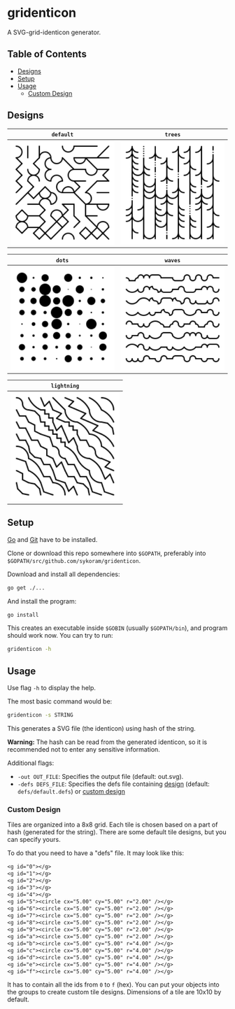 # gridenticon

A SVG-grid-identicon generator.

## Table of Contents

- [Designs](#designs)
- [Setup](#setup)
- [Usage](#usage)
  - [Custom Design](#custom-design) 


## Designs

| `default` | `trees` |
|-----------|---------|
| <img src="./resources/default.svg" width="250"> | <img src="./resources/trees.svg" width="250"> | <img src="./resources/waves.svg" width="250"> |

| `dots` | `waves` |
|---------|---------|
| <img src="./resources/dots.svg" width="250"> | <img src="./resources/waves.svg" width="250"> |

| `lightning` |
|--------|
| <img src="./resources/lightning.svg" width="250"> |


## Setup

[Go](https://golang.org/) and [Git](https://git-scm.com/) have to be installed.

Clone or download this repo somewhere into `$GOPATH`, preferably into `$GOPATH/src/github.com/sykoram/gridenticon`.

Download and install all dependencies:
```sh
go get ./...
```

And install the program:
```sh
go install
```

This creates an executable inside `$GOBIN` (usually `$GOPATH/bin`), and program should work now. You can try to run:

```sh
gridenticon -h
```


## Usage

Use flag `-h` to display the help.

The most basic command would be:
```sh
gridenticon -s STRING
```
This generates a SVG file (the identicon) using hash of the string.

**Warning:** The hash can be read from the generated identicon, so it is recommended not to enter any sensitive information.

Additional flags:
- `-out OUT_FILE`: Specifies the output file (default: out.svg).
- `-defs DEFS_FILE`: Specifies the defs file containing [design](#designs) (default: `defs/default.defs`) or [custom design](#custom-design)


### Custom Design

Tiles are organized into a 8x8 grid. Each tile is chosen based on a part of hash (generated for the string). There are some default tile designs, but you can specify yours.

To do that you need to have a "defs" file. It may look like this:
```
<g id="0"></g>
<g id="1"></g>
<g id="2"></g>
<g id="3"></g>
<g id="4"></g>
<g id="5"><circle cx="5.00" cy="5.00" r="2.00" /></g>
<g id="6"><circle cx="5.00" cy="5.00" r="2.00" /></g>
<g id="7"><circle cx="5.00" cy="5.00" r="2.00" /></g>
<g id="8"><circle cx="5.00" cy="5.00" r="2.00" /></g>
<g id="9"><circle cx="5.00" cy="5.00" r="2.00" /></g>
<g id="a"><circle cx="5.00" cy="5.00" r="2.00" /></g>
<g id="b"><circle cx="5.00" cy="5.00" r="4.00" /></g>
<g id="c"><circle cx="5.00" cy="5.00" r="4.00" /></g>
<g id="d"><circle cx="5.00" cy="5.00" r="4.00" /></g>
<g id="e"><circle cx="5.00" cy="5.00" r="4.00" /></g>
<g id="f"><circle cx="5.00" cy="5.00" r="4.00" /></g>
```

It has to contain all the ids from `0` to `f` (hex). You can put your objects into the groups to create custom tile designs. Dimensions of a tile are 10x10 by default.

